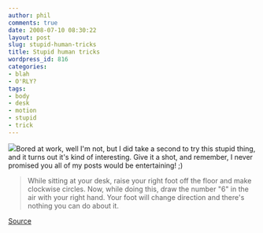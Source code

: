 ```yaml
---
author: phil
comments: true
date: 2008-07-10 08:30:22
layout: post
slug: stupid-human-tricks
title: Stupid human tricks
wordpress_id: 816
categories:
- blah
- O'RLY?
tags:
- body
- desk
- motion
- stupid
- trick
---
```


[![](http://www.fak3r.com/wp-content/uploads/2008/09/question_dropshade.png)](http://www.fak3r.com/wp-content/uploads/2008/09/question_dropshade.png)Bored at work, well I'm not, but I did take a second to try this stupid thing, and it turns out it's kind of interesting.  Give it a shot, and remember, I never promised you all of my posts would be entertaining! ;)


> While sitting at your desk, raise your right foot off the floor and make clockwise circles.  Now, while doing this, draw the number "6" in the air with your right hand.  Your foot will change direction and there's nothing you can do about it.


[Source](http://www.jeffbridges.com/images/somethingtodo1.gif)
